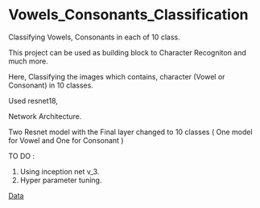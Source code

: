 # Vowels_Consonants_Classification

Classifying Vowels, Consonants in each of 10 class. 

This project can be used as building block to Character Recogniton and much more.

Here, Classifying the images which contains, character (Vowel or Consonant) in 10 classes.

Used resnet18,

Network Architecture.

Two Resnet model with the Final layer changed to 10 classes ( One model for Vowel and One for Consonant )

TO DO :
1. Using inception net v_3.
2. Hyper parameter tuning.

[Data](https://drive.google.com/open?id=1w5yg356PWXRPr-x3h-D4BTJIp1_PZkOJ)


